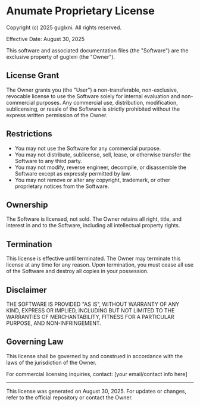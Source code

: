 # Anumate Proprietary License

Copyright (c) 2025 guglxni. All rights reserved.

Effective Date: August 30, 2025

This software and associated documentation files (the "Software") are the exclusive property of guglxni (the "Owner").

## License Grant
The Owner grants you (the "User") a non-transferable, non-exclusive, revocable license to use the Software solely for internal evaluation and non-commercial purposes. Any commercial use, distribution, modification, sublicensing, or resale of the Software is strictly prohibited without the express written permission of the Owner.

## Restrictions
- You may not use the Software for any commercial purpose.
- You may not distribute, sublicense, sell, lease, or otherwise transfer the Software to any third party.
- You may not modify, reverse engineer, decompile, or disassemble the Software except as expressly permitted by law.
- You may not remove or alter any copyright, trademark, or other proprietary notices from the Software.

## Ownership
The Software is licensed, not sold. The Owner retains all right, title, and interest in and to the Software, including all intellectual property rights.

## Termination
This license is effective until terminated. The Owner may terminate this license at any time for any reason. Upon termination, you must cease all use of the Software and destroy all copies in your possession.

## Disclaimer
THE SOFTWARE IS PROVIDED "AS IS", WITHOUT WARRANTY OF ANY KIND, EXPRESS OR IMPLIED, INCLUDING BUT NOT LIMITED TO THE WARRANTIES OF MERCHANTABILITY, FITNESS FOR A PARTICULAR PURPOSE, AND NON-INFRINGEMENT.

## Governing Law
This license shall be governed by and construed in accordance with the laws of the jurisdiction of the Owner.

For commercial licensing inquiries, contact: [your email/contact info here]

---
This license was generated on August 30, 2025. For updates or changes, refer to the official repository or contact the Owner.

